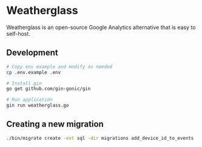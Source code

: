 # Weatherglass

Weatherglass is an open-source Google Analytics alternative that is easy to self-host.

## Development

```sh
# Copy env example and modify as needed
cp .env.example .env

# Install gin
go get github.com/gin-gonic/gin

# Run application
gin run weatherglass.go
```

## Creating a new migration

```sh
./bin/migrate create -ext sql -dir migrations add_device_id_to_events
```
